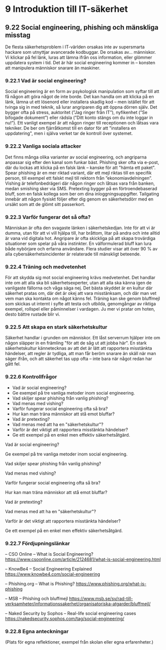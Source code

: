 # 9 Introduktion till IT-säkerhet

## 9.22 Social engineering, phishing och mänskliga misstag

De flesta säkerhetsproblem i IT-världen orsakas inte av supersmarta hackare som utnyttjar avancerade kodbuggar. De orsakas av… människor. Vi klickar på fel länk, luras att lämna ifrån oss information, eller glömmer uppdatera system i tid. Det är här social engineering kommer in – konsten att manipulera människor snarare än maskiner.

### 9.22.1 Vad är social engineering?

Social engineering är en form av psykologisk manipulation som syftar till att få någon att göra något de inte borde. Det kan handla om att klicka på en länk, lämna ut ett lösenord eller installera skadlig kod – men istället för att tvinga sig in med teknik, så lurar angriparen dig att öppna dörren själv. Det bygger ofta på stress, auktoritet (”Jag ringer från IT”), nyfikenhet (”Se bifogade dokument”) eller rädsla (”Ditt konto stängs om du inte loggar in nu!”). Ett vanligt exempel är att någon ringer till receptionen och låtsas vara tekniker. De ber om fjärråtkomst till en dator för att "installera en uppdatering", men i själva verket tar de kontroll över systemet.

### 9.22.2 Vanliga sociala attacker

Det finns många olika varianter av social engineering, och angriparna anpassar sig efter den kanal som funkar bäst. Phishing sker ofta via e-post, där du lockas att klicka på en falsk länk – kanske för att "hämta ett paket". Spear phishing är en mer riktad variant, där ett mejl riktas till en specifik person, till exempel ett falskt mejl till rektorn från ”ekonomiavdelningen”. Vishing är telefonbedrägeri där någon ringer och låtsas vara från banken, medan smishing sker via SMS. Pretexting bygger på en förtroendebaserad bluff, som en falsk kollega som ber om dina inloggningsuppgifter. Tailgating innebär att någon fysiskt följer efter dig genom en säkerhetsdörr med en ursäkt som att de glömt sitt passerkort.

### 9.22.3 Varför fungerar det så ofta?

Människan är ofta den svagaste länken i säkerhetskedjan. Inte för att vi är dumma, utan för att vi vill hjälpa till, har bråttom, litar på andra och inte alltid är vana vid digitala hot. Angripare är ofta skickliga på att skapa trovärdiga situationer som spelar på våra instinkter. En välformulerad bluff kan lura både nybörjare och erfarna användare. Flera studier visar att över 90 % av alla cybersäkerhetsincidenter är relaterade till mänskligt beteende.

### 9.22.4 Träning och medvetenhet

För att skydda sig mot social engineering krävs medvetenhet. Det handlar inte om att alla ska bli säkerhetsexperter, utan att alla ska känna igen de vanligaste fällorna och våga säga nej. Det bästa skyddet är en kultur där säkerhet pratas om, där det är okej att vara misstänksam, och där man vet vem man ska kontakta om något känns fel. Träning kan ske genom bluffmejl som skickas ut internt i syfte att testa och utbilda, genomgångar av riktiga exempel, rollspel eller påminnelser i vardagen. Ju mer vi pratar om hoten, desto bättre rustade blir vi.

### 9.22.5 Att skapa en stark säkerhetskultur

Säkerhet handlar i grunden om människor. Ett låst serverrum hjälper inte om någon släpper in en främling "för att de såg ut att jobba här". En stark säkerhetskultur kännetecknas av att det är lätt att rapportera misstänkta händelser, att regler är tydliga, att man får beröm snarare än skäll när man säger ifrån, och att säkerhet tas upp ofta – inte bara när något redan har gått fel.




### 9.22.6 Kontrollfrågor

- Vad är social engineering?
- Ge exempel på tre vanliga metoder inom social engineering.
- Vad skiljer spear phishing från vanlig phishing?
- Vad menas med vishing?
- Varför fungerar social engineering ofta så bra?
- Hur kan man träna människor att stå emot bluffar?
- Vad är pretexting?
- Vad menas med att ha en "säkerhetskultur"?
- Varför är det viktigt att rapportera misstänkta händelser?
- Ge ett exempel på en enkel men effektiv säkerhetsåtgärd.

Vad är social engineering?

Ge exempel på tre vanliga metoder inom social engineering.

Vad skiljer spear phishing från vanlig phishing?

Vad menas med vishing?

Varför fungerar social engineering ofta så bra?

Hur kan man träna människor att stå emot bluffar?

Vad är pretexting?

Vad menas med att ha en "säkerhetskultur"?

Varför är det viktigt att rapportera misstänkta händelser?

Ge ett exempel på en enkel men effektiv säkerhetsåtgärd.



### 9.22.7 Fördjupningslänkar

– CSO Online – What is Social Engineering?
 https://www.csoonline.com/article/2124681/what-is-social-engineering.html

– KnowBe4 – Social Engineering Explained
 https://www.knowbe4.com/social-engineering

– Phishing.org – What is Phishing?
 https://www.phishing.org/what-is-phishing

– MSB – Phishing och bluffmejl
 https://www.msb.se/sv/rad-till-verksamheter/informationssakerhet/organisatoriska-atgarder/bluffmejl/

– Naked Security by Sophos – Real-life social engineering cases
 https://nakedsecurity.sophos.com/tag/social-engineering/



### 9.22.8 Egna anteckningar

(Plats för egna reflektioner, exempel från skolan eller egna erfarenheter.)



